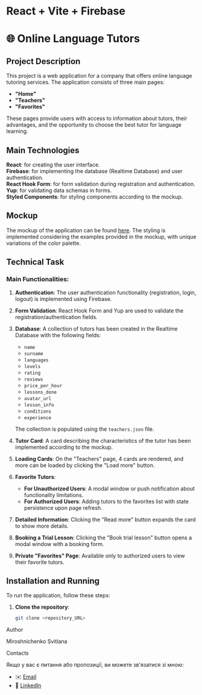 
# React + Vite + Firebase

# 🌐 Online Language Tutors

## Project Description
This project is a web application for a company that offers online language tutoring services. The application consists of three main pages:
- **"Home"**
- **"Teachers"**
- **"Favorites"**

These pages provide users with access to information about tutors, their advantages, and the opportunity to choose the best tutor for language learning.

## Main Technologies

**React**: for creating the user interface.  
**Firebase**: for implementing the database (Realtime Database) and user authentication.  
**React Hook Form**: for form validation during registration and authentication.  
**Yup**: for validating data schemas in forms.  
**Styled Components**: for styling components according to the mockup.
## Mockup
The mockup of the application can be found [here](link_to_mockup). The styling is implemented considering the examples provided in the mockup, with unique variations of the color palette.

## Technical Task
### Main Functionalities:
1. **Authentication**: The user authentication functionality (registration, login, logout) is implemented using Firebase.
2. **Form Validation**: React Hook Form and Yup are used to validate the registration/authentication fields.
3. **Database**: A collection of tutors has been created in the Realtime Database with the following fields:
   - `name`
   - `surname`
   - `languages`
   - `levels`
   - `rating`
   - `reviews`
   - `price_per_hour`
   - `lessons_done`
   - `avatar_url`
   - `lesson_info`
   - `conditions`
   - `experience`
   
   The collection is populated using the `teachers.json` file.

4. **Tutor Card**: A card describing the characteristics of the tutor has been implemented according to the mockup.
5. **Loading Cards**: On the "Teachers" page, 4 cards are rendered, and more can be loaded by clicking the "Load more" button.
6. **Favorite Tutors**:
   - **For Unauthorized Users**: A modal window or push notification about functionality limitations.
   - **For Authorized Users**: Adding tutors to the favorites list with state persistence upon page refresh.
7. **Detailed Information**: Clicking the "Read more" button expands the card to show more details.
8. **Booking a Trial Lesson**: Clicking the "Book trial lesson" button opens a modal window with a booking form.
9. **Private "Favorites" Page**: Available only to authorized users to view their favorite tutors.

## Installation and Running
To run the application, follow these steps:

1. **Clone the repository**:
   ```bash
   git clone <repository_URL>

  Author

Miroshnichenko Svitlana

Contacts

Якщо у вас є питання або пропозиції, ви можете зв'язатися зі мною:

- ✉️ [Email](svitlana.lightbeam@gmail.com)   
- 💼 [LinkedIn](https://www.linkedin.com/in/svitlana-miroshnychenko-12659a2b6/)  